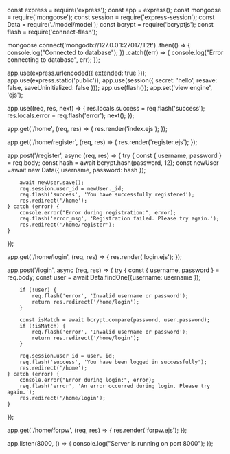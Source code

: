 const express = require('express');
const app = express();
const mongoose = require('mongoose');
const session = require('express-session');
const Data = require('./model/model');
const bcrypt = require('bcryptjs');
const flash = require('connect-flash');


mongoose.connect('mongodb://127.0.0.1:27017/T2t')
    .then(() => {
        console.log("Connected to database");
    })
    .catch((err) => {
        console.log("Error connecting to database", err);
    });


app.use(express.urlencoded({ extended: true }));
app.use(express.static('public'));
app.use(session({ secret: 'hello', resave: false, saveUninitialized: false }));
app.use(flash());
app.set('view engine', 'ejs');


app.use((req, res, next) => {
    res.locals.success = req.flash('success');
    res.locals.error = req.flash('error');
    next();
});


app.get('/home', (req, res) => {
    res.render('index.ejs');
});

app.get('/home/register', (req, res) => {
    res.render('register.ejs');
});

app.post('/register', async (req, res) => {
    try {
        const { username, password } = req.body;
        const hash = await bcrypt.hash(password, 12);
        const newUser =await new Data({
            username,
            password: hash
        });

        await newUser.save();
        req.session.user_id = newUser._id;
        req.flash('success', 'You have successfully registered');
        res.redirect('/home');
    } catch (error) {
        console.error("Error during registration:", error);
        req.flash('error_msg', 'Registration failed. Please try again.');
        res.redirect('/home/register');
    }
});

app.get('/home/login', (req, res) => {
    res.render('login.ejs');
});

app.post('/login', async (req, res) => {
    try {
        const { username, password } = req.body;
        const user = await Data.findOne({username: username });

        if (!user) {
            req.flash('error', 'Invalid username or password');
            return res.redirect('/home/login');
        }

        const isMatch = await bcrypt.compare(password, user.password);
        if (!isMatch) {
            req.flash('error', 'Invalid username or password');
            return res.redirect('/home/login');
        }

        req.session.user_id = user._id;
        req.flash('success', 'You have been logged in successfully');
        res.redirect('/home');
    } catch (error) {
        console.error("Error during login:", error);
        req.flash('error', 'An error occurred during login. Please try again.');
        res.redirect('/home/login');
    }
});

app.get('/home/forpw', (req, res) => {
    res.render('forpw.ejs');
});

app.listen(8000, () => {
    console.log("Server is running on port 8000");
});
